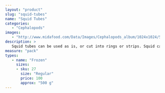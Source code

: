 ```yaml
---
layout: "product"
slug: "squid-tubes"
name: "Squid Tubes"
categories:
   - "Cephalopods"
images:
   - "http://www.midafood.com/Data/Images/Cephalopods_album/1024x1024/54acdb83c147a444.jpg"
description: >
   Squid tubes can be used as is, or cut into rings or strips. Squid can then be marinated, or crumbed and cooked by deep frying, pan frying, baking or grilling.
measure: "pack"
types: 
   - name: "Frozen"
     sizes: 
     - sku: 27
       size: "Regular"
       price: 100
       approx: "500 g"
---
```

